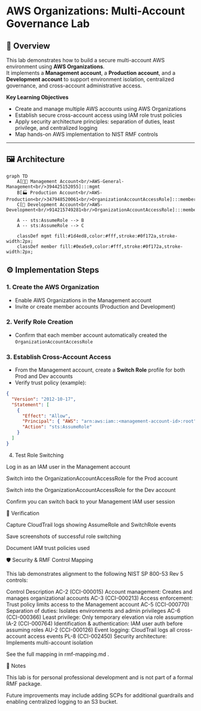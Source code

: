 # AWS Organizations: Multi-Account Governance Lab

## 📌 Overview
This lab demonstrates how to build a secure multi-account AWS environment using **AWS Organizations**.  
It implements a **Management account**, a **Production account**, and a **Development account** to support environment isolation, centralized governance, and cross-account administrative access.

**Key Learning Objectives**
- Create and manage multiple AWS accounts using AWS Organizations
- Establish secure cross-account access using IAM role trust policies
- Apply security architecture principles: separation of duties, least privilege, and centralized logging
- Map hands-on AWS implementation to NIST RMF controls

---

## 🖼️ Architecture

```mermaid
graph TD
    A[👩‍💼 Management Account<br/>AWS-General-Management<br/>394425152055]:::mgmt
    B[🏭 Production Account<br/>AWS-Production<br/>347948520061<br/>OrganizationAccountAccessRole]:::member
    C[🧪 Development Account<br/>AWS-Development<br/>914215749281<br/>OrganizationAccountAccessRole]:::member

    A -- sts:AssumeRole --> B
    A -- sts:AssumeRole --> C

    classDef mgmt fill:#1d4ed8,color:#fff,stroke:#0f172a,stroke-width:2px;
    classDef member fill:#0ea5e9,color:#fff,stroke:#0f172a,stroke-width:2px;
```
## ⚙️ Implementation Steps

### 1. Create the AWS Organization
- Enable AWS Organizations in the Management account
- Invite or create member accounts (Production and Development)

### 2. Verify Role Creation
- Confirm that each member account automatically created the `OrganizationAccountAccessRole`

### 3. Establish Cross-Account Access
- From the Management account, create a **Switch Role** profile for both Prod and Dev accounts
- Verify trust policy (example):

```json
{
  "Version": "2012-10-17",
  "Statement": [
    {
      "Effect": "Allow",
      "Principal": { "AWS": "arn:aws:iam::<management-account-id>:root" },
      "Action": "sts:AssumeRole"
    }
  ]
}
```

4. Test Role Switching

Log in as an IAM user in the Management account

Switch into the OrganizationAccountAccessRole for the Prod account

Switch into the OrganizationAccountAccessRole for the Dev account

Confirm you can switch back to your Management IAM user session

📜 Verification

Capture CloudTrail logs showing AssumeRole and SwitchRole events

Save screenshots of successful role switching

Document IAM trust policies used

🛡️ Security & RMF Control Mapping

This lab demonstrates alignment to the following NIST SP 800-53 Rev 5 controls:

Control	Description
AC-2 (CCI-000015)	Account management: Creates and manages organizational accounts
AC-3 (CCI-000213)	Access enforcement: Trust policy limits access to the Management account
AC-5 (CCI-000770)	Separation of duties: Isolates environments and admin privileges
AC-6 (CCI-000366)	Least privilege: Only temporary elevation via role assumption
IA-2 (CCI-000764)	Identification & authentication: IAM user auth before assuming roles
AU-2 (CCI-000126)	Event logging: CloudTrail logs all cross-account access events
PL-8 (CCI-002450)	Security architecture: Implements multi-account isolation

See the full mapping in rmf-mapping.md
.

📝 Notes

This lab is for personal professional development and is not part of a formal RMF package.

Future improvements may include adding SCPs for additional guardrails and enabling centralized logging to an S3 bucket.
